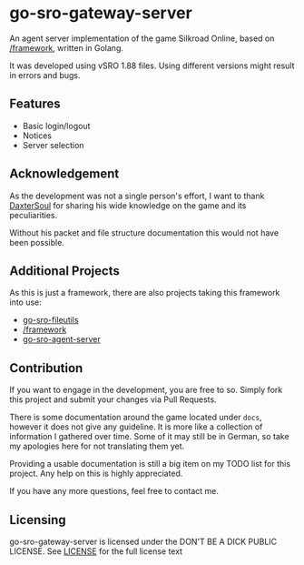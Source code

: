 # go-sro-gateway-server

An agent server implementation of the game Silkroad Online,
based on [/framework](https://github.com/Emptii/framework),
written in Golang.

It was developed using vSRO 1.88 files.
Using different versions might result in errors and bugs.

## Features
- Basic login/logout
- Notices
- Server selection

## Acknowledgement

As the development was not a single person's effort,
I want to thank [DaxterSoul](https://www.elitepvpers.com/forum/members/1084164-daxtersoul.html)
for sharing his wide knowledge on the game and its peculiarities.

Without his packet and file structure documentation this would not have been possible.

## Additional Projects

As this is just a framework, there are also projects taking this framework into use:

- [go-sro-fileutils](https://github.com/Emptii/go-sro-fileutils)
- [/framework](https://github.com/Emptii/framework)
- [go-sro-agent-server](https://github.com/Emptii/go-sro-agent-server)

## Contribution

If you want to engage in the development, you are free to so.
Simply fork this project and submit your changes via Pull Requests.

There is some documentation around the game located under `docs`,
however it does not give any guideline.
It is more like a collection of information I gathered over time.
Some of it may still be in German, so take my apologies here for not translating them yet.

Providing a usable documentation is still a big item on my TODO list for this project.
Any help on this is highly appreciated.

If you have any more questions, feel free to contact me.

## Licensing

go-sro-gateway-server is licensed under the DON'T BE A DICK PUBLIC LICENSE.
See [LICENSE](../LICENSE) for the full license text